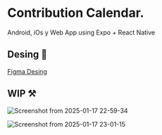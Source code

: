 # Contribution Calendar. 
Android, iOs y Web App using Expo + React Native

## Desing 💅

[Figma Desing](https://www.figma.com/file/h8xhQ7PnTGlFLuog5N3I6r/ServiceReport?type=design&node-id=2%3A50&mode=design&t=F81mkiGzEyxBoqez-1)

## WIP ⚒️

![Screenshot from 2025-01-17 22-59-34](https://github.com/user-attachments/assets/14ec58cd-de90-4c66-9e85-68849da52639)

![Screenshot from 2025-01-17 23-01-15](https://github.com/user-attachments/assets/6c737df2-db75-4109-8423-a96bbb4af55c)
